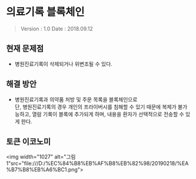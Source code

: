 # 의료기록 블록체인

> Version : 1.0
> Date : 2018.09.12

## 현재 문제점
- 병원진료기록이 삭제되거나 위변조될 수 있다.

## 해결 방안
- 병원진료기록과 의약품 처방 및 주문 목록을 블록체인으로   
단, 병원진료기록의 경우 개인의 프라이버시를 침해할 수 있기 때문에 복제가 불가능하고, 열람 기록이 블록에 추가되게 하며, 내용을 환자가 선택적으로 전송할 수 있게 한다. 

## 토큰 이코노미

<img width="1027" alt="그림1"src="file:///D:/%EC%84%B8%EB%AF%B8%EB%82%98/20190218/%EA%B7%B8%EB%A6%BC1.png">
